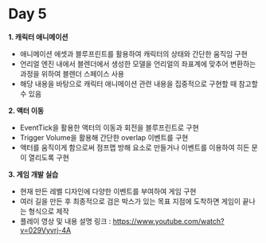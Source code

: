 # Day 5
**1. 캐릭터 애니메이션**

- 애니메이션 에셋과 블루프린트를 활용하여 캐릭터의 상태와 간단한 움직임 구현
- 언리얼 엔진 내에서 블렌더에서 생성한 모델을 언리얼의 좌표계에 맞추어 변환하는 과정을 위하여 블렌더 스페이스 사용
- 해당 내용을 바탕으로 캐릭터 애니메이션 관련 내용을 집중적으로 구현할 때 참고할 수 있음

**2. 액터 이동**

- EventTick을 활용한 액터의 이동과 회전을 블루프린트로 구현
- Trigger Volume을 활용해 간단한 overlap 이벤트를 구현
- 액터를 움직이게 함으로써 점프맵 방해 요소로 만들거나 이벤트를 이용하여 히든 문이 열리도록 구현

**3. 게임 개발 실습**

- 현재 만든 레벨 디자인에 다양한 이벤트를 부여하여 게임 구현
- 여러 길을 만든 후 최종적으로 검은 박스가 있는 목표 지점에 도착하면 게임이 끝나는 형식으로 제작
- 플레이 영상 및 내용 설명 링크 : https://www.youtube.com/watch?v=029Vyvrj-4A
